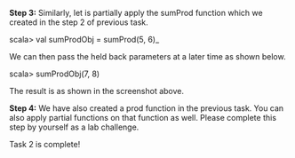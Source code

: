 
**Step 3:** Similarly, let is partially apply the sumProd function which we created in the step 2 of previous task.

scala> val sumProdObj = sumProd(5, 6)_


We can then pass the held back parameters at a later time as shown below.

scala> sumProdObj(7, 8)

 

The result is as shown in the screenshot above.

**Step 4:** We have also created a prod function in the previous task. You can also apply partial functions on that function as well. Please complete this step by yourself as a lab challenge.

Task 2 is complete!
